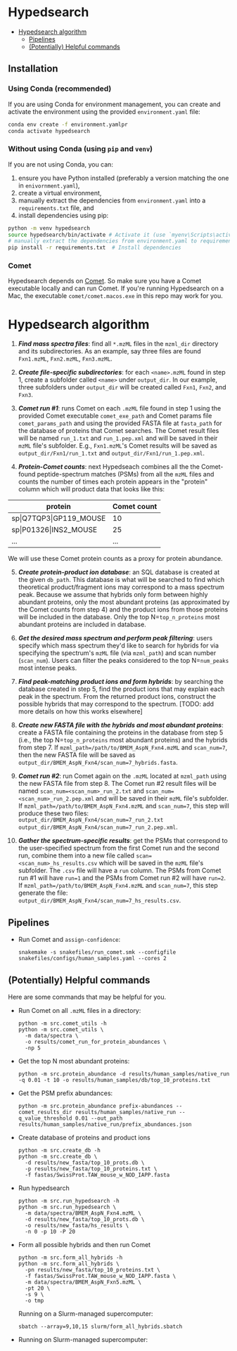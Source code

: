 # Hypedsearch <!-- omit in toc -->

- [Hypedsearch algorithm](#hypedsearch-algorithm)
  - [Pipelines](#pipelines)
  - [(Potentially) Helpful commands](#potentially-helpful-commands)


## Installation

### Using Conda (recommended)

If you are using Conda for environment management, you can create and activate the environment using the provided `environment.yaml` file:

```bash
conda env create -f environment.yamlpr
conda activate hypedsearch
```

### Without using Conda (using `pip` and `venv`)

If you are not using Conda, you can:

1. ensure you have Python installed (preferably a version matching the one in `enivornment.yaml`),
2. create a virtual environment, 
3. manually extract the dependencies from `environment.yaml` into a `requirements.txt` file, and
4. install dependencies using pip:

```bash
python -m venv hypedsearch
source hypedsearch/bin/activate # Activate it (use `myenv\Scripts\activate` on Windows)
# manually extract the dependencies from environment.yaml to requirements.txt
pip install -r requirements.txt  # Install dependencies
```

### Comet

Hypedsearch depends on [Comet](https://comet-ms.sourceforge.net/). 
So make sure you have a Comet executable locally and can run Comet. 
If you're running Hypedsearch on a Mac, the executable `comet/comet.macos.exe` in this repo may work for you.

<!-- ## Usage

Make sure `hypedsearch` or the environment in which you installed the Hypedsearch dependencies is activated. 
Once the environment is activated, the following command should work and show the help page:

```bash 
python hypedsearch.py -h
```

Here's an example usage of Hypedsearch that should work after cloning the repo, following the installation requirements above, and, if needed, updating the paths to the Comet executable and `comet.params` file:

```bash
python hypedsearch.py \
--mzml_dir data/spectra \
--mzml_path data/spectra/BMEM_AspN_Fxn4.mzML \
--output_dir results/test \
--db_path results/test/test.db \
--scan_num 7 \
--top_n_proteins 50 \
--num_peaks 100 \
--comet_exe_path comet/comet.macos.exe \
--comet_params_path comet/comet.params \
--fasta_path fastas/Uniprot_mouse.fasta \
--cleanup False
``` -->

# Hypedsearch algorithm

1. ***Find mass spectra files***: 
find all `*.mzML` files in the `mzml_dir` directory and its subdirectories. 
As an example, say three files are found `Fxn1.mzML`, `Fxn2.mzML`, `Fxn3.mzML`.

1. ***Create file-specific subdirectories***: 
for each `<name>.mzML` found in step 1, create a subfolder called `<name>` under `output_dir`.
In our example, three subfolders under `output_dir` will be created called `Fxn1`, `Fxn2`, and `Fxn3`.

1. ***Comet run #1***: 
runs Comet on each `.mzML` file found in step 1 using the provided Comet executable `comet_exe_path` and Comet params file `comet_params_path` and using the provided FASTA file at `fasta_path` for the database of proteins that Comet searches.
The Comet result files will be named `run_1.txt` and `run_1.pep.xml` and will be saved in their `mzML` file's subfolder. 
E.g., `Fxn1.mzML`'s Comet results will be saved as `output_dir/Fxn1/run_1.txt` and `output_dir/Fxn1/run_1.pep.xml`.

1. ***Protein-Comet counts***:
next Hypedseach combines all the the Comet-found peptide-spectrum matches (PSMs) from all the `mzML` files and counts the number of times each protein appears in the "protein" column which will product data that looks like this:

  | protein | Comet count  |
  | - | - |
  | sp\|Q7TQP3\|GP119_MOUSE | 10 | 
  | sp\|P01326\|INS2_MOUSE | 25 | 
  | ... | ... | 

  We will use these Comet protein counts as a proxy for protein abundance. 

5. ***Create protein-product ion database***: 
an SQL database is created at the given `db_path`.
This database is what will be searched to find which theoretical product/fragment ions may correspond to a mass spectrum peak. 
Because we assume that hybrids only form between highly abundant proteins, only the most abundant proteins (as approximated by the Comet counts from step 4) and the product ions from those proteins will be included in the database.
Only the top N=`top_n_proteins` most abundant proteins are included in database.

6. ***Get the desired mass spectrum and perform peak filtering***: 
users specify which mass spectrum they'd like to search for hybrids for via specifying the spectrum's `mzML` file (via `mzml_path`) and scan number (`scan_num`).
Users can filter the peaks considered to the top N=`num_peaks` most intense peaks.

7. ***Find peak-matching product ions and form hybrids***: 
by searching the database created in step 5, find the product ions that may explain each peak in the spectrum. From the returned product ions, construct the possible hybrids that may correspond to the spectrum. [TODO: add more details on how this works elsewhere]

1. ***Create new FASTA file with the hybrids and most abundant proteins***:
create a FASTA file containing the proteins in the database from step 5 (i.e., the top N=`top_n_proteins` most abundant proteins) and the hybrids from step 7.
If `mzml_path=/path/to/BMEM_AspN_Fxn4.mzML` and `scan_num=7`, then the new FASTA file will be saved as `output_dir/BMEM_AspN_Fxn4/scan_num=7_hybrids.fasta`.

1. ***Comet run #2***:
run Comet again on the `.mzML` located at `mzml_path` using the new FASTA file from step 8.
The Comet run #2 result files will be named `scan_num=<scan_num>_run_2.txt` and `scan_num=<scan_num>_run_2.pep.xml` and will be saved in their `mzML` file's subfolder.
If `mzml_path=/path/to/BMEM_AspN_Fxn4.mzML` and `scan_num=7`, this step will produce these two files: `output_dir/BMEM_AspN_Fxn4/scan_num=7_run_2.txt` `output_dir/BMEM_AspN_Fxn4/scan_num=7_run_2.pep.xml`.

1.  ***Gather the spectrum-specific results***:
get the PSMs that correspond to the user-specified spectrum from the first Comet run and the second run, combine them into a new file called `scan=<scan_num>_hs_results.csv` which will be saved in the `mzML` file's subfolder.
The `.csv` file will have a `run` column.
The PSMs from Comet run #1 will have `run=1` and the PSMs from Comet run #2 will have `run=2`. 
If `mzml_path=/path/to/BMEM_AspN_Fxn4.mzML` and `scan_num=7`, this step generate the file: `output_dir/BMEM_AspN_Fxn4/scan_num=7_hs_results.csv`.

## Pipelines

- Run Comet and `assign-confidence`:
  ```
  snakemake -s snakefiles/run_comet.smk --configfile snakefiles/configs/human_samples.yaml --cores 2
  ```

## (Potentially) Helpful commands

Here are some commands that may be helpful for you. 

- Run Comet on all `.mzML` files in a directory:
  ```
  python -m src.comet_utils -h
  python -m src.comet_utils \
    -m data/spectra \
    -o results/comet_run_for_protein_abundances \
    -np 5
  ```
- Get the top N most abundant proteins:
  ```
  python -m src.protein_abundance -d results/human_samples/native_run -q 0.01 -t 10 -o results/human_samples/db/top_10_proteins.txt
  ```
- Get the PSM prefix abundances:
  ```
  python -m src.protein_abundance prefix-abundances --comet_results_dir results/human_samples/native_run --q_value_threshold 0.01 --out_path results/human_samples/native_run/prefix_abundances.json
  ```
- Create database of proteins and product ions
  ```
  python -m src.create_db -h
  python -m src.create_db \
    -d results/new_fasta/top_10_prots.db \
    -p results/new_fasta/top_10_proteins.txt \
    -f fastas/SwissProt.TAW_mouse_w_NOD_IAPP.fasta
  ```

- Run hypedsearch
  ```
  python -m src.run_hypedsearch -h 
  python -m src.run_hypedsearch \
    -m data/spectra/BMEM_AspN_Fxn4.mzML \
    -d results/new_fasta/top_10_prots.db \
    -o results/new_fasta/hs_results \
    -n 0 -p 10 -P 20
  ```

- Form all possible hybrids and then run Comet
  ```
  python -m src.form_all_hybrids -h
  python -m src.form_all_hybrids \
    -pn results/new_fasta/top_10_proteins.txt \
    -f fastas/SwissProt.TAW_mouse_w_NOD_IAPP.fasta \
    -m data/spectra/BMEM_AspN_Fxn5.mzML \
    -pt 20 \
    -s 9 \
    -o tmp
  ```

  Running on a Slurm-managed supercomputer:
  ```
  sbatch --array=9,10,15 slurm/form_all_hybrids.sbatch
  ```

- Running on Slurm-managed supercomputer: